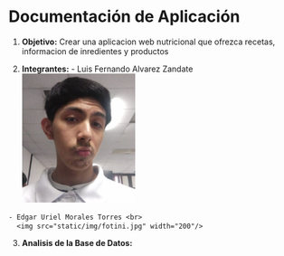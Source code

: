 # Documentación de Aplicación
  1. **Objetivo:**
    Crear una aplicacion web nutricional que ofrezca recetas, informacion de inredientes y productos

  2. **Integrantes:**
    - Luis Fernando Alvarez Zandate <br>
      <img src="static/img/fotoLFAZ.jpeg" width="200"/>
       
    - Edgar Uriel Morales Torres <br>
      <img src="static/img/fotini.jpg" width="200"/>
 
  3. **Analisis de la Base de Datos:**
